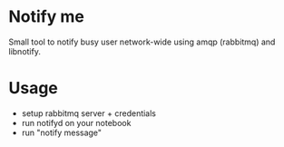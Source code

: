 # Notify me
Small tool to notify busy user network-wide using amqp (rabbitmq) and libnotify.

# Usage

- setup rabbitmq server + credentials
- run notifyd on your notebook
- run "notify message"
